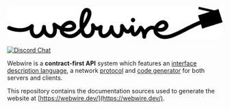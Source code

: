 ![webwire logo](src/logo.svg)

[![Discord Chat](https://img.shields.io/discord/726922033039933472?label=Discord+Chat&color=%23677bc4&logo=discord&logoColor=white&style=for-the-badge)](https://discord.gg/jjD6aWG)

Webwire is a **contract-first API** system which features an
[interface description language](/idl.md),
a network [protocol](/protocol.md) and
[code generator](/codegen.md) for both servers and clients.

This repository contains the documentation sources used to generate
the website at [https://webwire.dev/](https://webwire.dev/).
